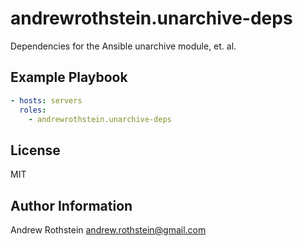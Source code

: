 andrewrothstein.unarchive-deps
==============

Dependencies for the Ansible unarchive module, et. al.

Example Playbook
----------------

```yml
- hosts: servers
  roles:
    - andrewrothstein.unarchive-deps
```

License
-------

MIT

Author Information
------------------

Andrew Rothstein <andrew.rothstein@gmail.com>
